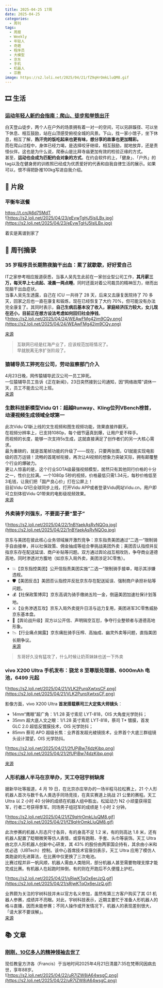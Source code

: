 ```yaml
---
title: 2025-04-25 17周
date: 2025-04-25
categories:
  - 周刊
tags:
  - 周报
  - Weekly
  - 年轻人
  - 奇葩
  - 程序员
  - 大模型
  - 京东
  - 手机
  - 机器人
  - 宗教
image: https://s2.loli.net/2025/04/21/fZ9qHrOmkLluQM8.gif
---
```

## 🎞️ 生活
### [运动年轻人新约会指南：爬山、徒步和举铁出汗](https://mp.weixin.qq.com/s?__biz=MzU1NjYyMjI1Nw==&mid=2247579922&idx=1&sn=59f388806f20fac6f86feb1a3537b4bf&chksm=fadc87d842e37c4d9d61be46f6b9cce8523a26b5a3aaa845020e843801d8235760931193b88d&poc_token=HIWvBWijwYQsw3BP3r_IP2vYpoo-zrIKnw2g27zs)
白天登山徒步，两个人在户外的场景拥有着一对一的空间，可以另辟蹊径、可以坐下休息、相互鼓励，站在山顶感受俯视全城的风景。下山，找一家小馆子，坐下休息，相互了解，**热汗完的饭吃起来也更有味，想分享的故事也更加精彩。**  
而在爬山过程中，身体已经力竭，是选择咬牙继续，相互鼓励，就地放弃，还是责怪伙伴。这也是为什么说，爬泰山是比拜寺庙更加有效的检验正缘的方式。  
甚至，**运动也会成为匹配约会对象的方式**。在约会软件的上，「健身」、「户外」的tag以及在健身房的训练照已经成为优质爱好的代表和自我自律生活的展示。如果可以，恨不得把卧推100kg写进自我介绍。

## 💭 片段
### 平衡车送餐
https://t.cn/A6d75MdT  
![https://s2.loli.net/2025/04/23/eEvwTgHJ5lsILBx.jpg](https://s2.loli.net/2025/04/23/eEvwTgHJ5lsILBx.jpg)

着实是离谱到家了


## 📰 周刊摘录
### 35 岁程序员长期熬夜脑干出血：累了就歇歇，好好爱自己
IT之家参考相应报道获悉，当事人吴先生此前在一家创业型公司工作，**其月薪三万，每天早上七点起、凌晨一两点睡**。同时还面对着公司裁员的精神压力，继而出现脑干出血症状。  
当事人吴先生透露，自己在 ICU 一共待了 28 天，后来又去康复医院待了 70 多天，回家之后也一直在康复和锻炼，现在已经恢复了大约 70%，但可能没有办法完全康复了。其同时表示，**自己生病后基本没了收入，家庭经济压力较大，女儿现在还小，目前正在想方设法考虑如何回归社会挣钱**。  
![https://s2.loli.net/2025/04/24/WEAwFMg42jm9CQy.png](https://s2.loli.net/2025/04/24/WEAwFMg42jm9CQy.png)

[来源](https://www.ithome.com/0/848/652.htm)
> 互联网已经是红海产业了，应该规范加班情况了。  
早就脱离无序扩张阶段了。

### 猿辅导员工猝死在公司，劳动监察部门介入
4月23日晚，网传猿辅导武汉公司一员工猝死。  
一位猿辅导员工告诉《正在新闻》，23日突然接到公司通知，因“网络故障”调休一天，员工不能去公司上班。  
[来源](https://news.ifeng.com/c/8ioZmnV0fpj)


### 生数科技新模型Vidu Q1：超越Runway、Kling位列VBench榜首，动漫视频生成领域全球第一
此次Vidu Q1新上线的文生视频和图生视频功能，效果直接炸翻天。  
在视频分辨率上，已支持1080p，每个细节逼真到爆，让用户爱不释手。  
而视频的长度，能够一次支持5s生成，这就直接满足了创作者们的另一大核心需求。  
最为重磅的，就是首尾帧功能的升级了——现在，只要两张图，Q1就能实现电影级的百万运镜！流畅的首尾帧衔接，再次让AI视频的想象力突破天际，拥有颠覆整个行业的爆破力。  
更让人惊喜的是，这个行业SOTA级最强视频模型，居然只有其他同行价格的十分之一，性价比拉满。一个1080p 5秒的视频，价格最低只需1.34元，每秒价格低至3毛钱，让我们把「国产良心价」打在公屏上！  
目前Vidu Q1已全球同步上线，打开Vidu APP或者登录Vidu网站Vidu.cn，用户即可立刻体验Vidu Q1带来的电影级视频效果。  
[来源](https://mp.weixin.qq.com/s/sPsvx36WbTE4ZS1Fve6dRg)

### 外卖骑手刘强东，不要面子要“里子”
![https://s2.loli.net/2025/04/22/1nBYaekAsRvNQOq.jpg](https://s2.loli.net/2025/04/22/1nBYaekAsRvNQOq.jpg)

京东与美团在彼此核心业务领域展开激烈竞争：京东指责美团通过“二选一”限制骑手自由接单，并以社保政策、佣金抽成等组合拳挑战美团外卖；美团否认指控并反指京东存在配送延误、商户补贴等问题。双方通过舆论战互相攻防，争夺商业道德高地，同时渗透对方腹地（如京东入局外卖，美团涉足3C零售）。
- 💥【京东指控美团】公开信指责美团实施“二选一”限制骑手接单，暗示其涉嫌违规。
- 🛡️【美团反击】美团否认指控并反批京东存在配送延误、强制商户承担补贴等问题。
- 💰【社保政策博弈】京东高调为骑手缴纳五险一金，倒逼美团加速社保计划落地。
- ⚔️【业务渗透互攻】京东入局外卖提升日活与运力复用，美团进军3C零售威胁京东基本盘。
- 📢【舆论战升级】双方以公开信、声明隔空互怼，争夺行业整顿者与道德高地形象。
- 📉【行业痛点揭露】京东痛批骑手压榨、高抽成、幽灵外卖等问题，直指美团长期争议。  
[来源](https://www.huxiu.com/article/4264523.html?f=rss)
> 东哥好久没有猛攻了，什么时候让奶茶妹妹也送一下外卖

### vivo X200 Ultra 手机发布：骁龙 8 至尊版处理器、6000mAh 电池，6499 元起
![https://s2.loli.net/2025/04/21/VLK2PurqXwtxsCF.png](https://s2.loli.net/2025/04/21/VLK2PurqXwtxsCF.png)

影像方面，vivo X200 Ultra **首发搭载蔡司三大定焦大师镜头**：
- 14mm“鹰眼”超广角：1/1.28 英寸索尼 LYT-818，OIS 大角度光学防抖；
- 35mm 超大底人文之眼：1/1.28 英寸索尼 LYT-818，蔡司 T* 镀膜，首发 GLC 2.0 超低反镀膜技术，OIS 光学防抖；
- 85mm 蔡司 APO 超级长焦：业界首发超光棱镜技术，业界首个大底三群组镜头设计潜望，OIS 光学防抖。

![https://s2.loli.net/2025/04/21/2fUPjBw74dzKibp.png](https://s2.loli.net/2025/04/21/2fUPjBw74dzKibp.png)

[来源](https://www.ithome.com/0/847/861.htm)

### 人形机器人半马在京举办，天工夺冠宇树缺席
据新华社等报道，4 月 19 日，在北京亦庄举办的一场半程马拉松赛上，21 个人形机器人首次与数千名人类选手同场竞技，在真实赛道上挑战 21 公里的赛程。天工 Ultra 以 2 小时 40 分钟的成绩在机器人组中胜出，松延动力 N2 小顽童获得亚军，行者二号获得季军。同场男子组冠军的成绩是 1 小时 2 分钟。

![https://s2.loli.net/2025/04/21/fZ9qHrOmkLluQM8.gif](https://s2.loli.net/2025/04/21/fZ9qHrOmkLluQM8.gif)

此次参赛的机器人形态尺寸各异，有的身高不足 1.2 米，有的则高达 1.8 米，还有机器人配置了眨眼微笑等仿人表情，或穿有跑鞋、手套、头巾等装饰。天工 Ultra 由北京人形机器人创新中心研发，其 43% 的股份由两家国企持有，其余由小米和优必选（UBTech）控制。该中心首席技术官唐剑表示，天工 Ultra 应用了模仿人类跑姿的先进算法，在比赛中仅更换了三次电池。  
比赛过程并非一帆风顺，机器人需由人类陪同，部分机器人甚至需要物理支撑才能完成比赛。有机器人在起跑时摔倒，有的则在开跑后不久便撞上护栏。

![https://s2.loli.net/2025/04/21/sRjwKTqOx6erJzQ.gif](https://s2.loli.net/2025/04/21/sRjwKTqOx6erJzQ.gif)

业界颇为关注的宇树科技并未以官方名义参加，虽然有第三方客户购买了其 G1 机器人参赛，成绩并不亮眼。对此，宇树科技表示，近期主要忙于准备人形机器人的格斗直播，因而未能参赛；不同人操作或开发情况下，机器人的表现差别很大，「请大家不要误解」。  
[来源](https://sspai.com/post/98555)

## 📚 文章
### [刚刚，10亿多人的精神领袖去世了](https://mp.weixin.qq.com/s/wqIsRF6HR6Ye1rISCSb4wg)
现任教皇方济各（Francis）于当地时间2025年4月21日清晨7:35在梵蒂冈因病去世，享年88岁。  
![https://s2.loli.net/2025/04/22/uR7IZW8iA64wsgC.png](https://s2.loli.net/2025/04/22/uR7IZW8iA64wsgC.png)
